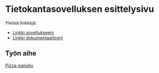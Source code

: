 # Tietokantasovelluksen esittelysivu

Yleisiä linkkejä:

* [Linkki sovellukseeni](https://www.cs.helsinki.fi)
* [Linkki dokumentaatiooni](https://www.github.com)

## Työn aihe

[Pizza-palvelu](http://advancedkittenry.github.io/suunnittelu_ja_tyoymparisto/aiheet/Pizzapalvelu.html) 
